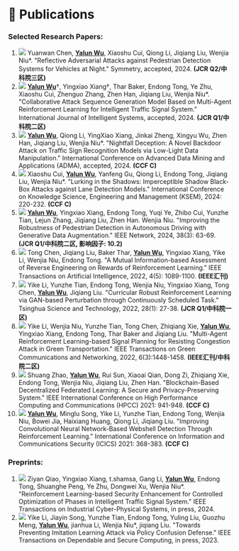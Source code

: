 <span class='anchor' id='Publications'></span>

# 📝 Publications

### Selected Research Papers:

1. <img src="https://img.shields.io/badge/Symmetry-2024-blue?style=flat-square"> Yuanwan Chen, **<u>Yalun Wu</u>**, Xiaoshu Cui, Qiong Li, Jiqiang Liu, Wenjia Niu\*. "Reflective Adversarial Attacks against Pedestrian Detection Systems for Vehicles at Night." Symmetry, accepted, 2024. **(JCR Q2/中科院三区)**
2. <img src="https://img.shields.io/badge/JIS-2024-blue?style=flat-square"> **<u>Yalun Wu</u>**†,  Yingxiao Xiang†, Thar Baker, Endong Tong, Ye Zhu, Xiaoshu Cui, Zhenguo Zhang, Zhen Han,  Jiqiang Liu, Wenjia Niu\*. "Collaborative Attack Sequence Generation Model Based on Multi-Agent Reinforcement Learning for Intelligent Traffic Signal System." International Journal of Intelligent Systems, accepted, 2024. <b>(JCR Q1/中科院二区)</b>
3. <img src="https://img.shields.io/badge/ADMA-2024-blue?style=flat-square"> **<u>Yalun Wu</u>**,  Qiong Li, YingXiao Xiang, Jinkai Zheng, Xingyu Wu, Zhen Han,  Jiqiang Liu, Wenjia Niu\*. "Nightfall Deception: A Novel Backdoor Attack on Traffic Sign Recognition Models via Low-Light Data Manipulation." International Conference on Advanced Data Mining and Applications (ADMA), accepted, 2024. <b>(CCF C)</b>
4. <img src="https://img.shields.io/badge/KSEM-2024-blue?style=flat-square"> Xiaoshu Cui, **<u>Yalun Wu</u>**, Yanfeng Gu, Qiong Li, Endong Tong, Jiqiang Liu, Wenjia Niu\*. "Lurking in the Shadows: Imperceptible Shadow Black-Box Attacks against Lane Detection Models." International Conference on Knowledge Science, Engineering and Management (KSEM), 2024: 220-232. <b>(CCF C)</b>
5. <img src="https://img.shields.io/badge/IEEE Network-2024-blue?style=flat-square"> **<u>Yalun Wu</u>**, Yingxiao Xiang, Endong Tong, Yuqi Ye, Zhibo Cui, Yunzhe Tian, Lejun Zhang, Jiqiang Liu, Zhen Han. Wenjia Niu. "Improving the Robustness of Pedestrian Detection in Autonomous Driving with Generative Data Augmentation." IEEE Network, 2024, 38(3): 63-69. <b>(JCR Q1/中科院二区, 影响因子: 10.2)</b>
6. <img src="https://img.shields.io/badge/TAI-2022-blue?style=flat-square"> Tong Chen, Jiqiang Liu, Baker Thar, **<u>Yalun Wu</u>**, Yingxiao Xiang, Yike Li, Wenjia Niu, Endong Tong. "A Mutual Information-based Assessment of Reverse Engineering on Rewards of Reinforcement Learning." IEEE Transactions on Artificial Intelligence, 2022, 4(5): 1089-1100.  <b>(IEEE汇刊)</b>
7. <img src="https://img.shields.io/badge/TST-2022-blue?style=flat-square"> Yike Li, Yunzhe Tian, Endong Tong, Wenjia Niu, Yingxiao Xiang, Tong Chen, **<u>Yalun Wu</u>**, Jiqiang Liu. "Curricular Robust Reinforcement Learning via GAN-based Perturbation through Continuously Scheduled Task." Tsinghua Science and Technology, 2022, 28(1): 27-38.  <b>(JCR Q1/中科院一区)</b>
8. <img src="https://img.shields.io/badge/TGCN-2022-blue?style=flat-square"> Yike Li, Wenjia Niu, Yunzhe Tian, Tong Chen, Zhiqiang Xie, **<u>Yalun Wu</u>**, Yingxiao Xiang, Endong Tong, Thar Baker and Jiqiang Liu. "Multi-Agent Reinforcement Learning-based Signal Planning for Resisting Congestion Attack in Green Transportation." IEEE Transactions on Green Communications and Networking, 2022, 6(3):1448-1458.  <b>(IEEE汇刊/中科院二区)</b>
9. <img src="https://img.shields.io/badge/HPCC-2021-blue?style=flat-square"> Shuang Zhao, **<u>Yalun Wu</u>**, Rui Sun, Xiaoai Qian, Dong Zi, Zhiqiang Xie, Endong Tong, Wenjia Niu, Jiqiang Liu, Zhen Han. "Blockchain-Based Decentralized Federated Learning: A Secure and Privacy-Preserving System." IEEE International Conference on High Performance Computing and Communications (HPCC) 2021: 941-948. <b>(CCF C)</b>
10. <img src="https://img.shields.io/badge/ICICS-2021-blue?style=flat-square"> **<u>Yalun Wu</u>**, Minglu Song, Yike Li, Yunzhe Tian, Endong Tong, Wenjia Niu, Bowei Jia, Haixiang Huang, Qiong Li, Jiqiang Liu. "Improving Convolutional Neural Network-Based Webshell Detection Through Reinforcement Learning." International Conference on Information and Communications Security (ICICS)  2021: 368-383. <b>(CCF C)</b>

### Preprints:

1. <img src="https://img.shields.io/badge/TICPS-2024-red?style=flat-square"> Ziyan Qiao, Yingxiao Xiang, t.shamsa, Gang Li, **<u>Yalun Wu</u>**, Endong Tong, Shuanghe Peng, Ye Zhu, Dongwei Xu, Wenjia Niu\*. "Reinforcement Learning-based Security Enhancement for Controlled Optimization of Phases in Intelligent Traffic Signal System." IEEE Transactions on Industrial Cyber-Physical Systems, in press, 2024.
2. <img src="https://img.shields.io/badge/TDSC-2023-red?style=flat-square"> Yike Li, Jiayin Song, Yunzhe Tian, Endong Tong, Yuling Liu, Guozhu Meng, **<u>Yalun Wu</u>**, jianhua Li, Wenjia Niu\*, jiqiang Liu. "Towards Preventing Imitation Learning Attack via Policy Confusion Defense." IEEE Transactions on Dependable and Secure Computing, in press, 2023. 
